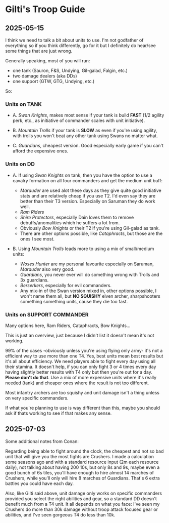 # Gilti's Troop Guide

## 2025-05-15

I think we need to talk a bit about units to use. I'm not godfather of
everything so if you think differently, go for it but I definitely do hear/see
some things that are just wrong.

Generally speaking, most of you will run:

- one tank (Sauron, F&S, Undying, Gil-galad, Falgin, etc.)
- two damage dealers (aka DDs)
- one support (GTW, GTG, Undying, etc.)

So:

### Units on TANK

- A. _Swan Knights_, makes most sense if your tank is build **FAST** (1/2
agility perk, etc., as initiative of commander scales with unit initiative).

- B. _Mountain Trolls_ if your tank is **SLOW** as even if you're using
agility, with trolls you won't beat any other tank using Swans no matter what.

- C. _Guardians_, cheapest version. Good especially early game if you can't
afford the expensive ones.

### Units on DD

- A. If using _Swan Knights_ on tank, then you have the option to use a cavalry
formation on all four commanders and get the medium unit buff:
  - _Marauder_ are used alot these days as they give quite good initiative
  stats and are relatively cheap if you use T2. I'd even say they are better
  than their T3 version. Especially on Saruman they do work well.
  - _Ram Riders_
  - _Shire Protectors_, especially Dain loves them to remove
  debuffs/anomalities which he suffers a lot from.
  - Obviously _Bow Knights_ or their T2 if you're using Gil-galad as tank.
  - There are other options possible, like _Cataphracts_, but those are the
  ones I see most.

- B. Using _Mountain Trolls_ leads more to using a mix of small/medium units:
  - _Woses Hunter_ are my personal favourite especially on Saruman, _Marauder_
  also very good.
  - _Guardians_, you never ever will do something wrong with Trolls and 3x
  guardians.
  - _Berserkers_, especially for evil commanders.
  - Any mix-in of the Swan version mixed in, other options possible, I won't
  name them all, but **NO SQUISHY** elven archer, sharpshooters something
  something units, cause they die too fast.

### Units on SUPPORT COMMANDER

Many options here, Ram Riders, Cataphracts, Bow Knights...

This is just an overview, just because I didn't list it doesn't mean it's not working.

99% of the cases -obviously unless you're using flying only army- it's not a
efficient way to use more than one T4. Yes, best units mean best results but
it's all about efficiency. We need players able to fight every day using all
their stamina. It doesn't help, if you can only fight 3 or 4 times every day
having slightly better results with T4 only but then you're out for a day.
**Please don't do that**. Use a mix of more expensive units where it's really
needed (tank) and cheaper ones where the result is not too different.

Most infantry archers are too squishy and unit damage isn't a thing unless on
very specific commanders.
 
If what you're planning to use is way different than this, maybe you should ask
if thats working to see if that makes any sense.

## 2025-07-03

Some additional notes from Conan:

Regarding being able to fight around the clock, the cheapest and not so bad
unit that will give you the most fights are Crushers. I made a calculation some
seasons ago and with a standard resource input (2m each resource daily), not
talking about having 200 10s, but only 8s and 9s, maybe even a good bunch of 6s
tiles, you'll have enough to hire almost 14 marches of Crushers, while you'll
only will hire 8 marches of Guardians. That's 6 extra battles you could have
each day.

Also, like Gilti said above, unit damage only works on specific commanders
provided you select the right abilities and gear, so a standard DD doesn't
benefit much from a T4 unit. It all depends on what you face: I've seen my
Crushers do more than 30k damage without troop attack focused gear or
abilities, and I've seen gorgeous T4 do less than 10k.

